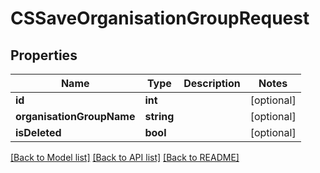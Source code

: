# CSSaveOrganisationGroupRequest

## Properties
Name | Type | Description | Notes
------------ | ------------- | ------------- | -------------
**id** | **int** |  | [optional] 
**organisationGroupName** | **string** |  | [optional] 
**isDeleted** | **bool** |  | [optional] 

[[Back to Model list]](../README.md#documentation-for-models) [[Back to API list]](../README.md#documentation-for-api-endpoints) [[Back to README]](../README.md)


